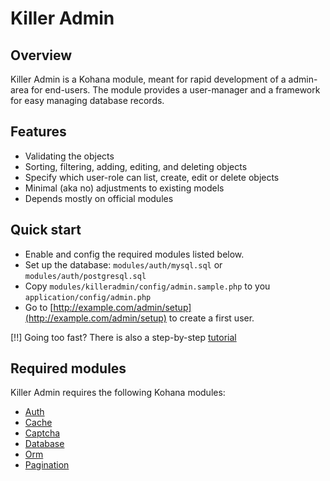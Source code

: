 Killer Admin
========

Overview
--------

Killer Admin is a Kohana module, meant for rapid development of a admin-area for end-users. The module provides a user-manager and a framework for easy managing database records.

Features
-------

* Validating the objects
* Sorting, filtering, adding, editing, and deleting objects
* Specify which user-role can list, create, edit or delete objects
* Minimal (aka no) adjustments to existing models
* Depends mostly on official modules

Quick start
------------

* Enable and config the required modules listed below.
* Set up the database: `modules/auth/mysql.sql` or `modules/auth/postgresql.sql`
* Copy `modules/killeradmin/config/admin.sample.php` to you `application/config/admin.php`
* Go to [http://example.com/admin/setup](http://example.com/admin/setup) to create a first user.

[!!] Going too fast? There is also a step-by-step [tutorial](tutorial)

Required modules
------------

Killer Admin requires the following Kohana modules:

* [Auth](http://github.com/kohana/auth)
* [Cache](http://github.com/kohana/cache)
* [Captcha](https://github.com/tolnaiz/kohana-captcha)
* [Database](http://github.com/kohana/database)
* [Orm](http://github.com/kohana/orm)
* [Pagination](http://github.com/kohana/pagination)
